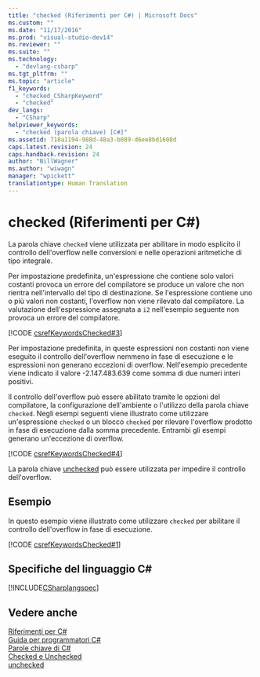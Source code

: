 ```yaml
---
title: "checked (Riferimenti per C#) | Microsoft Docs"
ms.custom: ""
ms.date: "11/17/2016"
ms.prod: "visual-studio-dev14"
ms.reviewer: ""
ms.suite: ""
ms.technology: 
  - "devlang-csharp"
ms.tgt_pltfrm: ""
ms.topic: "article"
f1_keywords: 
  - "checked_CSharpKeyword"
  - "checked"
dev_langs: 
  - "CSharp"
helpviewer_keywords: 
  - "checked (parola chiave) [C#]"
ms.assetid: 718a1194-988d-48a3-b089-d6ee8bd1608d
caps.latest.revision: 24
caps.handback.revision: 24
author: "BillWagner"
ms.author: "wiwagn"
manager: "wpickett"
translationtype: Human Translation
---
```

# checked (Riferimenti per C#)
La parola chiave `checked` viene utilizzata per abilitare in modo esplicito il controllo dell'overflow nelle conversioni e nelle operazioni aritmetiche di tipo integrale.  
  
 Per impostazione predefinita, un'espressione che contiene solo valori costanti provoca un errore del compilatore se produce un valore che non rientra nell'intervallo del tipo di destinazione.  Se l'espressione contiene uno o più valori non costanti, l'overflow non viene rilevato dal compilatore.  La valutazione dell'espressione assegnata a `i2` nell'esempio seguente non provoca un errore del compilatore.  
  
 [!CODE [csrefKeywordsChecked#3](../CodeSnippet/VS_Snippets_VBCSharp/csrefKeywordsChecked#3)]  
  
 Per impostazione predefinita, in queste espressioni non costanti non viene eseguito il controllo dell'overflow nemmeno in fase di esecuzione e le espressioni non generano eccezioni di overflow.  Nell'esempio precedente viene indicato il valore \-2.147.483.639 come somma di due numeri interi positivi.  
  
 Il controllo dell'overflow può essere abilitato tramite le opzioni del compilatore, la configurazione dell'ambiente o l'utilizzo della parola chiave `checked`.  Negli esempi seguenti viene illustrato come utilizzare un'espressione `checked` o un blocco `checked` per rilevare l'overflow prodotto in fase di esecuzione dalla somma precedente.  Entrambi gli esempi generano un'eccezione di overflow.  
  
 [!CODE [csrefKeywordsChecked#4](../CodeSnippet/VS_Snippets_VBCSharp/csrefKeywordsChecked#4)]  
  
 La parola chiave [unchecked](../../../csharp/language-reference/keywords/unchecked.md) può essere utilizzata per impedire il controllo dell'overflow.  
  
## Esempio  
 In questo esempio viene illustrato come utilizzare `checked` per abilitare il controllo dell'overflow in fase di esecuzione.  
  
 [!CODE [csrefKeywordsChecked#1](../CodeSnippet/VS_Snippets_VBCSharp/csrefKeywordsChecked#1)]  
  
## Specifiche del linguaggio C\#  
 [!INCLUDE[CSharplangspec](../../../csharp/language-reference/keywords/includes/csharplangspec_md.md)]  
  
## Vedere anche  
 [Riferimenti per C\#](../../../csharp/language-reference/index.md)   
 [Guida per programmatori C\#](../../../csharp/programming-guide/index.md)   
 [Parole chiave di C\#](../../../csharp/language-reference/keywords/index.md)   
 [Checked e Unchecked](../../../csharp/language-reference/keywords/checked-and-unchecked.md)   
 [unchecked](../../../csharp/language-reference/keywords/unchecked.md)